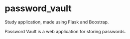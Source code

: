 # password_vault

Study application, made using Flask and Boostrap.

Password Vault is a web application for storing passwords.
